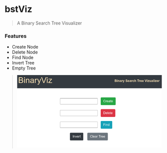 # bstViz

> A Binary Search Tree Visualizer

### Features

-   Create Node
-   Delete Node
-   Find Node
-   Invert Tree
-   Empty Tree

> ![DEMO](./demo.png)
